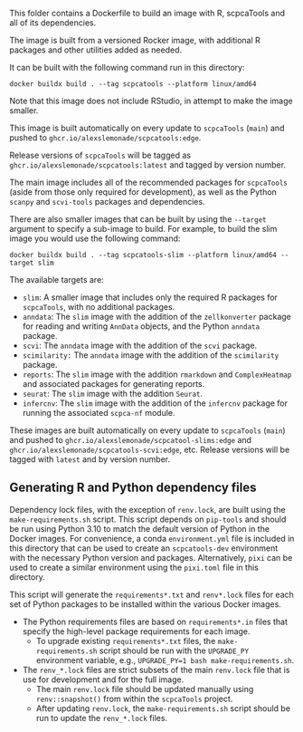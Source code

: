 This folder contains a Dockerfile to build an image with R, scpcaTools and all of its dependencies.

The image is built from a versioned Rocker image, with additional R packages and other utilities added as needed.

It can be built with the following command run in this directory:

```
docker buildx build . --tag scpcatools --platform linux/amd64
```

Note that this image does not include RStudio, in attempt to make the image smaller.

This image is built automatically on every update to `scpcaTools` (`main`) and pushed to `ghcr.io/alexslemonade/scpcatools:edge`.

Release versions of `scpcaTools` will be tagged as `ghcr.io/alexslemonade/scpcatools:latest` and tagged by version number.

The main image includes all of the recommended packages for `scpcaTools` (aside from those only required for development), as well as the Python `scanpy` and `scvi-tools` packages and dependencies.

There are also smaller images that can be built by using the `--target` argument to specify a sub-image to build.
For example, to build the slim image you would use the following command:

```
docker buildx build . --tag scpcatools-slim --platform linux/amd64 --target slim
```

The available targets are:

- `slim`: A smaller image that includes only the required R packages for `scpcaTools`, with no additional packages.
- `anndata`: The `slim` image with the addition of the `zellkonverter` package for reading and writing `AnnData` objects, and the Python `anndata` package.
- `scvi`: The `anndata` image with the addition of the `scvi` package.
- `scimilarity:` The `anndata` image with the addition of the `scimilarity` package.
- `reports`: The `slim` image with the addition `rmarkdown` and `ComplexHeatmap` and associated packages for generating reports.
- `seurat`: The `slim` image with the addition `Seurat`.
- `infercnv`: The `slim` image with the addition of the `infercnv` package for running the associated `scpca-nf` module.

These images are built automatically on every update to `scpcaTools` (`main`) and pushed to `ghcr.io/alexslemonade/scpcatool-slims:edge` and `ghcr.io/alexslemonade/scpcatools-scvi:edge`, etc.
Release versions will be tagged with `latest` and by version number.

## Generating R and Python dependency files

Dependency lock files, with the exception of `renv.lock`, are built using the `make-requirements.sh` script.
This script depends on `pip-tools` and should be run using Python 3.10 to match the default version of Python in the Docker images.
For convenience, a conda `environment.yml` file is included in this directory that can be used to create an `scpcatools-dev` environment with the necessary Python version and packages.
Alternatively, `pixi` can be used to create a similar environment using the `pixi.toml` file in this directory.

This script will generate the `requirements*.txt` and `renv*.lock` files for each set of Python packages to be installed within the various Docker images.
- The Python requirements files are based on `requirements*.in` files that specify the high-level package requirements for each image.
  - To upgrade existing `requirements*.txt` files, the `make-requirements.sh` script should be run with the `UPGRADE_PY` environment variable, e.g., `UPGRADE_PY=1 bash make-requirements.sh`.
- The `renv_*.lock` files are strict subsets of the main `renv.lock` file that is use for development and for the full image.
  - The main `renv.lock` file should be updated manually using `renv::snapshot()` from within the `scpcaTools` project.
  - After updating `renv.lock`, the `make-requirements.sh` script should be run to update the `renv_*.lock` files.

